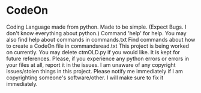 # CodeOn
Coding Language made from python. Made to be simple. (Expect Bugs. I don't know everything about python.)
Command 'help' for help.
You may also find help about commands in commands.txt
Find commands about how to create a CodeOn file in commandsread.txt
This project is being worked on currently.
You may delete ctmOLD.py if you would like. It is kept for future references.
Please, if you experience any python errors or errors in your files at all, report it in the issues.
I am unaware of any copyright issues/stolen things in this project. Please notify me immediately if I am copyrighting someone's software/other. I will make sure to fix it immediately.
